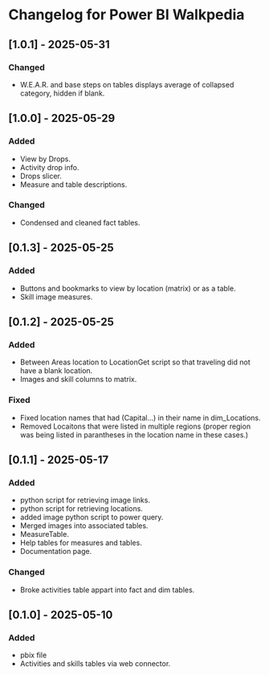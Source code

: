 # Changelog for Power BI Walkpedia

## [1.0.1] - 2025-05-31

### Changed

- W.E.A.R. and base steps on tables displays average of collapsed category, hidden if blank.

## [1.0.0] - 2025-05-29

### Added

- View by Drops.
- Activity drop info.
- Drops slicer.
- Measure and table descriptions.

### Changed

- Condensed and cleaned fact tables.

## [0.1.3] - 2025-05-25

### Added

- Buttons and bookmarks to view by location (matrix) or as a table.
- Skill image measures.

## [0.1.2] - 2025-05-25

### Added

- Between Areas location to LocationGet script so that traveling did not have a blank location.
- Images and skill columns to matrix.

### Fixed

- Fixed location names that had (Capital...) in their name in dim_Locations.
- Removed Locaitons that were listed in multiple regions (proper region was being listed in parantheses in the location name in these cases.)

## [0.1.1] - 2025-05-17

### Added

- python script for retrieving image links.
- python script for retrieving locations.
- added image python script to power query.
- Merged images into associated tables.
- MeasureTable.
- Help tables for measures and tables.
- Documentation page.

### Changed

- Broke activities table appart into fact and dim tables.

## [0.1.0] - 2025-05-10

### Added

- pbix file
- Activities and skills tables via web connector.